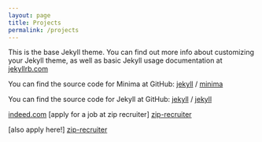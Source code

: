 ```yaml
---
layout: page
title: Projects
permalink: /projects
---
```


This is the base Jekyll theme. You can find out more info about customizing your Jekyll theme, as well as basic Jekyll usage documentation at [jekyllrb.com](https://jekyllrb.com/)

You can find the source code for Minima at GitHub:
[jekyll][jekyll-organization] /
[minima](https://github.com/jekyll/minima)

You can find the source code for Jekyll at GitHub:
[jekyll][jekyll-organization] /
[jekyll](https://github.com/jekyll/jekyll)

[jekyll-organization]: https://github.com/jekyll

[indeed.com](https://www.indeed.com/)
[apply for a job at zip recruiter] [zip-recruiter]

[zip-recruiter]: https://www.ziprecruiter.com

[also apply here!] [zip-recruiter]
